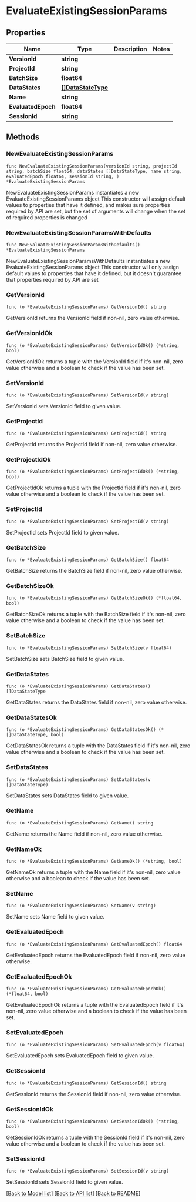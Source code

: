 # EvaluateExistingSessionParams

## Properties

Name | Type | Description | Notes
------------ | ------------- | ------------- | -------------
**VersionId** | **string** |  | 
**ProjectId** | **string** |  | 
**BatchSize** | **float64** |  | 
**DataStates** | [**[]DataStateType**](DataStateType.md) |  | 
**Name** | **string** |  | 
**EvaluatedEpoch** | **float64** |  | 
**SessionId** | **string** |  | 

## Methods

### NewEvaluateExistingSessionParams

`func NewEvaluateExistingSessionParams(versionId string, projectId string, batchSize float64, dataStates []DataStateType, name string, evaluatedEpoch float64, sessionId string, ) *EvaluateExistingSessionParams`

NewEvaluateExistingSessionParams instantiates a new EvaluateExistingSessionParams object
This constructor will assign default values to properties that have it defined,
and makes sure properties required by API are set, but the set of arguments
will change when the set of required properties is changed

### NewEvaluateExistingSessionParamsWithDefaults

`func NewEvaluateExistingSessionParamsWithDefaults() *EvaluateExistingSessionParams`

NewEvaluateExistingSessionParamsWithDefaults instantiates a new EvaluateExistingSessionParams object
This constructor will only assign default values to properties that have it defined,
but it doesn't guarantee that properties required by API are set

### GetVersionId

`func (o *EvaluateExistingSessionParams) GetVersionId() string`

GetVersionId returns the VersionId field if non-nil, zero value otherwise.

### GetVersionIdOk

`func (o *EvaluateExistingSessionParams) GetVersionIdOk() (*string, bool)`

GetVersionIdOk returns a tuple with the VersionId field if it's non-nil, zero value otherwise
and a boolean to check if the value has been set.

### SetVersionId

`func (o *EvaluateExistingSessionParams) SetVersionId(v string)`

SetVersionId sets VersionId field to given value.


### GetProjectId

`func (o *EvaluateExistingSessionParams) GetProjectId() string`

GetProjectId returns the ProjectId field if non-nil, zero value otherwise.

### GetProjectIdOk

`func (o *EvaluateExistingSessionParams) GetProjectIdOk() (*string, bool)`

GetProjectIdOk returns a tuple with the ProjectId field if it's non-nil, zero value otherwise
and a boolean to check if the value has been set.

### SetProjectId

`func (o *EvaluateExistingSessionParams) SetProjectId(v string)`

SetProjectId sets ProjectId field to given value.


### GetBatchSize

`func (o *EvaluateExistingSessionParams) GetBatchSize() float64`

GetBatchSize returns the BatchSize field if non-nil, zero value otherwise.

### GetBatchSizeOk

`func (o *EvaluateExistingSessionParams) GetBatchSizeOk() (*float64, bool)`

GetBatchSizeOk returns a tuple with the BatchSize field if it's non-nil, zero value otherwise
and a boolean to check if the value has been set.

### SetBatchSize

`func (o *EvaluateExistingSessionParams) SetBatchSize(v float64)`

SetBatchSize sets BatchSize field to given value.


### GetDataStates

`func (o *EvaluateExistingSessionParams) GetDataStates() []DataStateType`

GetDataStates returns the DataStates field if non-nil, zero value otherwise.

### GetDataStatesOk

`func (o *EvaluateExistingSessionParams) GetDataStatesOk() (*[]DataStateType, bool)`

GetDataStatesOk returns a tuple with the DataStates field if it's non-nil, zero value otherwise
and a boolean to check if the value has been set.

### SetDataStates

`func (o *EvaluateExistingSessionParams) SetDataStates(v []DataStateType)`

SetDataStates sets DataStates field to given value.


### GetName

`func (o *EvaluateExistingSessionParams) GetName() string`

GetName returns the Name field if non-nil, zero value otherwise.

### GetNameOk

`func (o *EvaluateExistingSessionParams) GetNameOk() (*string, bool)`

GetNameOk returns a tuple with the Name field if it's non-nil, zero value otherwise
and a boolean to check if the value has been set.

### SetName

`func (o *EvaluateExistingSessionParams) SetName(v string)`

SetName sets Name field to given value.


### GetEvaluatedEpoch

`func (o *EvaluateExistingSessionParams) GetEvaluatedEpoch() float64`

GetEvaluatedEpoch returns the EvaluatedEpoch field if non-nil, zero value otherwise.

### GetEvaluatedEpochOk

`func (o *EvaluateExistingSessionParams) GetEvaluatedEpochOk() (*float64, bool)`

GetEvaluatedEpochOk returns a tuple with the EvaluatedEpoch field if it's non-nil, zero value otherwise
and a boolean to check if the value has been set.

### SetEvaluatedEpoch

`func (o *EvaluateExistingSessionParams) SetEvaluatedEpoch(v float64)`

SetEvaluatedEpoch sets EvaluatedEpoch field to given value.


### GetSessionId

`func (o *EvaluateExistingSessionParams) GetSessionId() string`

GetSessionId returns the SessionId field if non-nil, zero value otherwise.

### GetSessionIdOk

`func (o *EvaluateExistingSessionParams) GetSessionIdOk() (*string, bool)`

GetSessionIdOk returns a tuple with the SessionId field if it's non-nil, zero value otherwise
and a boolean to check if the value has been set.

### SetSessionId

`func (o *EvaluateExistingSessionParams) SetSessionId(v string)`

SetSessionId sets SessionId field to given value.



[[Back to Model list]](../README.md#documentation-for-models) [[Back to API list]](../README.md#documentation-for-api-endpoints) [[Back to README]](../README.md)


